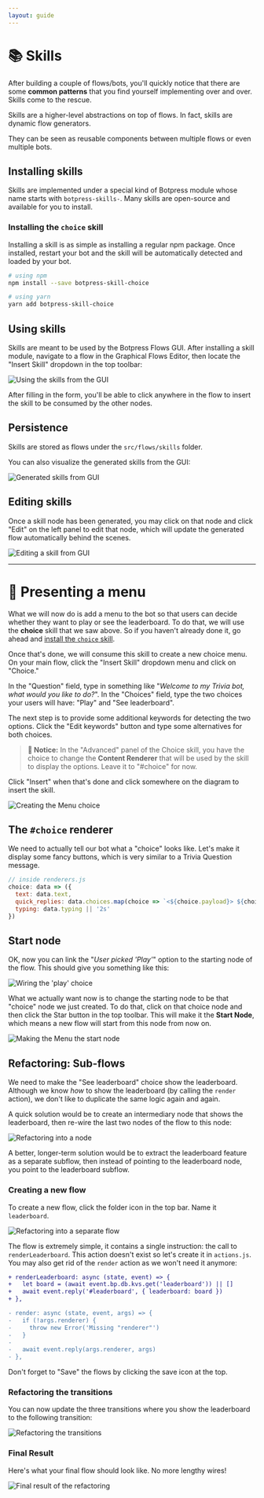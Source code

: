 ```yaml
---
layout: guide
---
```


# 📚 Skills

After building a couple of flows/bots, you'll quickly notice that there are some **common patterns** that you find yourself implementing over and over. Skills come to the rescue.

Skills are a higher-level abstractions on top of flows. In fact, skills are dynamic flow generators.

They can be seen as reusable components between multiple flows or even multiple bots.

## Installing skills

Skills are implemented under a special kind of Botpress module whose name starts with `botpress-skills-`. Many skills are open-source and available for you to install.

### Installing the `choice` skill <a class="toc" id="installing-the-choice-skill" href="#installing-the-choice-skill"></a>

Installing a skill is as simple as installing a regular npm package. Once installed, restart your bot and the skill will be automatically detected and loaded by your bot.

```bash
# using npm
npm install --save botpress-skill-choice

# using yarn
yarn add botpress-skill-choice
```

## Using skills

Skills are meant to be used by the Botpress Flows GUI. After installing a skill module, navigate to a flow in the Graphical Flows Editor, then locate the "Insert Skill" dropdown in the top toolbar:

![Using the skills from the GUI][skillsMenu]

After filling in the form, you'll be able to click anywhere in the flow to insert the skill to be consumed by the other nodes.

## Persistence

Skills are stored as flows under the `src/flows/skills` folder.

You can also visualize the generated skills from the GUI:

![Generated skills from GUI][skillsPanel]

## Editing skills

Once a skill node has been generated, you may click on that node and click "Edit" on the left panel to edit that node, which will update the generated flow automatically behind the scenes.

![Editing a skill from GUI][skillsEdit]

---

# 🔨 Presenting a menu

What we will now do is add a menu to the bot so that users can decide whether they want to play or see the leaderboard. To do that, we will use the **choice** skill that we saw above. So if you haven't already done it, go ahead and [install the `choice` skill](#installing-the-choice-skill).

Once that's done, we will consume this skill to create a new choice menu. On your main flow, click the "Insert Skill" dropdown menu and click on "Choice."

In the "Question" field, type in something like "*Welcome to my Trivia bot, what would you like to do?*". In the "Choices" field, type the two choices your users will have: "Play" and "See leaderboard".

The next step is to provide some additional keywords for detecting the two options. Click the "Edit keywords" button and type some alternatives for both choices.

> **🔬 Notice:** In the "Advanced" panel of the Choice skill, you have the choice to change the **Content Renderer** that will be used by the skill to display the options. Leave it to "#choice" for now.

Click "Insert" when that's done and click somewhere on the diagram to insert the skill.

![Creating the Menu choice][choice]

## The `#choice` renderer

We need to actually tell our bot what a "choice" looks like. Let's make it display some fancy buttons, which is very similar to a Trivia Question message.

```js
// inside renderers.js
choice: data => ({
  text: data.text,
  quick_replies: data.choices.map(choice => `<${choice.payload}> ${choice.text}`),
  typing: data.typing || '2s'
})
```

## Start node

OK, now you can link the "*User picked 'Play'*" option to the starting node of the flow. This should give you something like this:

![Wiring the 'play' choice][choicePlay]

What we actually want now is to change the starting node to be that "choice" node we just created. To do that, click on that choice node and then click the Star button in the top toolbar. This will make it the **Start Node**, which means a new flow will start from this node from now on.

![Making the Menu the start node][choiceStar]

## Refactoring: Sub-flows

We need to make the "See leaderboard" choice show the leaderboard. Although we know *how* to show the leaderboard (by calling the `render` action), we don't like to duplicate the same logic again and again.

A quick solution would be to create an intermediary node that shows the leaderboard, then re-wire the last two nodes of the flow to this node:

![Refactoring into a node][refactoringNode]

A better, longer-term solution would be to extract the leaderboard feature as a separate subflow, then instead of pointing to the leaderboard node, you point to the leaderboard subflow.

### Creating a new flow

To create a new flow, click the folder icon in the top bar. Name it `leaderboard`.

![Refactoring into a separate flow][refactoringFlow]

The flow is extremely simple, it contains a single instruction: the call to `renderLeaderboard`. This action doesn't exist so let's create it in `actions.js`. You may also get rid of the `render` action as we won't need it anymore:

```diff
+ renderLeaderboard: async (state, event) => {
+   let board = (await event.bp.db.kvs.get('leaderboard')) || []
+   await event.reply('#leaderboard', { leaderboard: board })
+ },

- render: async (state, event, args) => {
-   if (!args.renderer) {
-     throw new Error('Missing "renderer"')
-   }
-
-   await event.reply(args.renderer, args)
- },
```

Don't forget to "Save" the flows by clicking the save icon at the top.

### Refactoring the transitions

You can now update the three transitions where you show the leaderboard to the following transition:

![Refactoring the transitions][refactoringTransition]

### Final Result

Here's what your final flow should look like. No more lengthy wires!

![Final result of the refactoring][refactoringResult]

[skillsMenu]: {{site.baseurl}}/images/skillsMenu.jpg
[skillsPanel]: {{site.baseurl}}/images/skillsPanel.jpg
[skillsEdit]: {{site.baseurl}}/images/skillsEdit.jpg
[choice]: {{site.baseurl}}/images/choice.jpg
[choicePlay]: {{site.baseurl}}/images/choicePlay.jpg
[choiceStar]: {{site.baseurl}}/images/choiceStar.jpg
[refactoringNode]: {{site.baseurl}}/images/refactoringNode.jpg
[refactoringFlow]: {{site.baseurl}}/images/refactoringFlow.jpg
[refactoringTransition]: {{site.baseurl}}/images/refactoringTransition.jpg
[refactoringResult]: {{site.baseurl}}/images/refactoringResult.jpg
